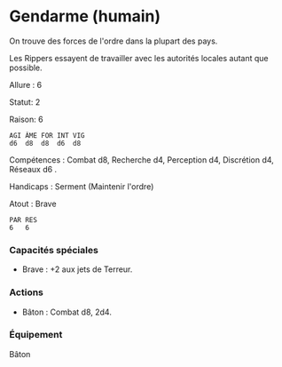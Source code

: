 # Gendarme (humain)

On trouve des forces de l'ordre dans la plupart des pays.

Les Rippers essayent de travailler avec les autorités locales autant que possible.

Allure : 6

Statut: 2

Raison: 6

	AGI	ÂME	FOR	INT	VIG
	d6	d8	d8	d6 	d8

Compétences : Combat d8, Recherche  d4, Perception d4, Discrétion d4, Réseaux d6 .

Handicaps : Serment (Maintenir l'ordre)

Atout : Brave

	PAR RES
	6   6

### Capacités spéciales 

- Brave : +2 aux jets de Terreur.

### Actions

- Bâton : Combat d8, 2d4.

### Équipement

Bâton 
